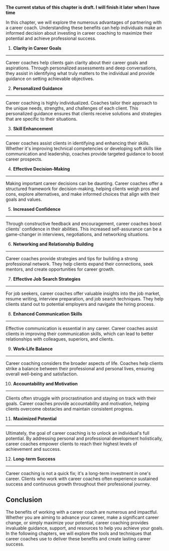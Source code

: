 **The current status of this chapter is draft. I will finish it later when I have time**

In this chapter, we will explore the numerous advantages of partnering with a career coach. Understanding these benefits can help individuals make an informed decision about investing in career coaching to maximize their potential and achieve professional success.

1. **Clarity in Career Goals**
------------------------------

Career coaches help clients gain clarity about their career goals and aspirations. Through personalized assessments and deep conversations, they assist in identifying what truly matters to the individual and provide guidance on setting achievable objectives.

2. **Personalized Guidance**
----------------------------

Career coaching is highly individualized. Coaches tailor their approach to the unique needs, strengths, and challenges of each client. This personalized guidance ensures that clients receive solutions and strategies that are specific to their situations.

3. **Skill Enhancement**
------------------------

Career coaches assist clients in identifying and enhancing their skills. Whether it's improving technical competencies or developing soft skills like communication and leadership, coaches provide targeted guidance to boost career prospects.

4. **Effective Decision-Making**
--------------------------------

Making important career decisions can be daunting. Career coaches offer a structured framework for decision-making, helping clients weigh pros and cons, explore alternatives, and make informed choices that align with their goals and values.

5. **Increased Confidence**
---------------------------

Through constructive feedback and encouragement, career coaches boost clients' confidence in their abilities. This increased self-assurance can be a game-changer in interviews, negotiations, and networking situations.

6. **Networking and Relationship Building**
-------------------------------------------

Career coaches provide strategies and tips for building a strong professional network. They help clients expand their connections, seek mentors, and create opportunities for career growth.

7. **Effective Job Search Strategies**
--------------------------------------

For job seekers, career coaches offer valuable insights into the job market, resume writing, interview preparation, and job search techniques. They help clients stand out to potential employers and navigate the hiring process.

8. **Enhanced Communication Skills**
------------------------------------

Effective communication is essential in any career. Career coaches assist clients in improving their communication skills, which can lead to better relationships with colleagues, superiors, and clients.

9. **Work-Life Balance**
------------------------

Career coaching considers the broader aspects of life. Coaches help clients strike a balance between their professional and personal lives, ensuring overall well-being and satisfaction.

10. **Accountability and Motivation**
-------------------------------------

Clients often struggle with procrastination and staying on track with their goals. Career coaches provide accountability and motivation, helping clients overcome obstacles and maintain consistent progress.

11. **Maximized Potential**
---------------------------

Ultimately, the goal of career coaching is to unlock an individual's full potential. By addressing personal and professional development holistically, career coaches empower clients to reach their highest levels of achievement and success.

12. **Long-term Success**
-------------------------

Career coaching is not a quick fix; it's a long-term investment in one's career. Clients who work with career coaches often experience sustained success and continuous growth throughout their professional journey.

Conclusion
----------

The benefits of working with a career coach are numerous and impactful. Whether you are aiming to advance your career, make a significant career change, or simply maximize your potential, career coaching provides invaluable guidance, support, and resources to help you achieve your goals. In the following chapters, we will explore the tools and techniques that career coaches use to deliver these benefits and create lasting career success.
